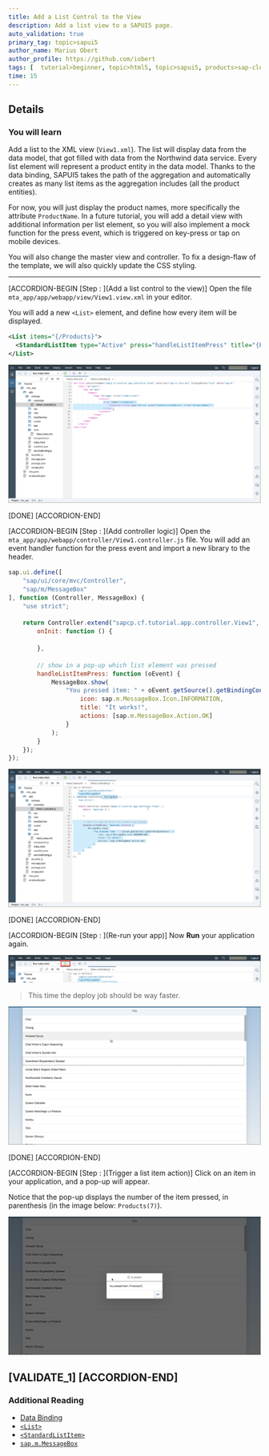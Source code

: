 ```yaml
---
title: Add a List Control to the View
description: Add a list view to a SAPUI5 page.
auto_validation: true
primary_tag: topic>sapui5
author_name: Marius Obert
author_profile: https://github.com/iobert
tags: [  tutorial>beginner, topic>html5, topic>sapui5, products>sap-cloud-platform, products>sap-cloud-platform-for-the-cloud-foundry-environment, products>sap-web-ide ]
time: 15
---
```


## Details
### You will learn  
Add a list to the XML view (`View1.xml`). The list will display data from the data model, that got filled with data from the Northwind data service. Every list element will represent a product entity in the data model. Thanks to the data binding, SAPUI5 takes the path of the aggregation and automatically creates as many list items as the aggregation includes (all the product entities).

For now, you will just display the product names, more specifically the attribute `ProductName`. In a future tutorial, you will add a detail view with additional information per list element, so you will also implement a mock function for the press event, which is triggered on key-press or tap on mobile devices.

You will also change the master view and controller. To fix a design-flaw of the template, we will also quickly update the CSS styling.

---

[ACCORDION-BEGIN [Step : ](Add a list control to the view)]
Open the file `mta_app/app/webapp/view/View1.view.xml` in your editor.  

You will add a new `<List>` element, and define how every item will be displayed.

```XML
<List items="{/Products}">
  <StandardListItem type="Active" press="handleListItemPress" title="{ProductName}"/>
</List>
```

![View1.view.xml file](1.png)


[DONE]
[ACCORDION-END]

[ACCORDION-BEGIN [Step : ](Add controller logic)]
Open the `mta_app/app/webapp/controller/View1.controller.js` file. You will add an event handler function for the press event and import a new library to the header.

```JavaScript
sap.ui.define([
	"sap/ui/core/mvc/Controller",
	"sap/m/MessageBox"
], function (Controller, MessageBox) {
	"use strict";

	return Controller.extend("sapcp.cf.tutorial.app.controller.View1", {
		onInit: function () {

		},

		// show in a pop-up which list element was pressed
		handleListItemPress: function (oEvent) {
			MessageBox.show(
				"You pressed item: " + oEvent.getSource().getBindingContext(), {
					icon: sap.m.MessageBox.Icon.INFORMATION,
					title: "It works!",
					actions: [sap.m.MessageBox.Action.OK]
				}
			);
		}
	});
});
```

![controller](2.png)

[DONE]
[ACCORDION-END]

[ACCORDION-BEGIN [Step : ](Re-run your app)]
Now **Run** your application again.  

![rerun](3.png)

> This time the deploy job should be way faster.

![Running application with list view](4.png)

[DONE]
[ACCORDION-END]

[ACCORDION-BEGIN [Step : ](Trigger a list item action)]
Click on an item in your application, and a pop-up will appear.  

Notice that the pop-up displays the number of the item pressed, in parenthesis (in the image below: `Products(7)`).

![Alert pop-up](5.png)

[VALIDATE_1]
[ACCORDION-END]
---

### Additional Reading
- [Data Binding](https://sapui5.netweaver.ondemand.com/#docs/guide/68b9644a253741e8a4b9e4279a35c247.html)
- [`<List>`](https://sapui5.netweaver.ondemand.com/#docs/guide/295e44b2d0144318bcb7bdd56bfa5189.html)
- [`<StandardListItem>`](https://sapui5.netweaver.ondemand.com/explored.html#/entity/sap.m.StandardListItem/properties)
- [`sap.m.MessageBox`](https://sapui5.netweaver.ondemand.com/sdk/#docs/api/symbols/sap.m.MessageBox.html)
